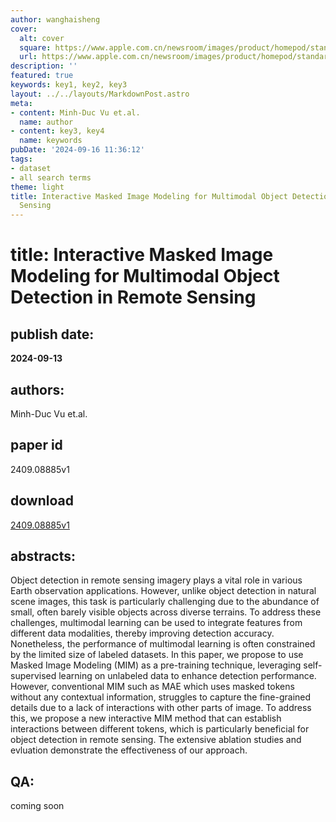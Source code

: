 ```yaml
---
author: wanghaisheng
cover:
  alt: cover
  square: https://www.apple.com.cn/newsroom/images/product/homepod/standard/Apple-HomePod-hero-230118_big.jpg.large_2x.jpg
  url: https://www.apple.com.cn/newsroom/images/product/homepod/standard/Apple-HomePod-hero-230118_big.jpg.large_2x.jpg
description: ''
featured: true
keywords: key1, key2, key3
layout: ../../layouts/MarkdownPost.astro
meta:
- content: Minh-Duc Vu et.al.
  name: author
- content: key3, key4
  name: keywords
pubDate: '2024-09-16 11:36:12'
tags:
- dataset
- all search terms
theme: light
title: Interactive Masked Image Modeling for Multimodal Object Detection in Remote
  Sensing
---
```


# title: Interactive Masked Image Modeling for Multimodal Object Detection in Remote Sensing 
## publish date: 
**2024-09-13** 
## authors: 
  Minh-Duc Vu et.al. 
## paper id
2409.08885v1
## download
[2409.08885v1](http://arxiv.org/abs/2409.08885v1)
## abstracts:
Object detection in remote sensing imagery plays a vital role in various Earth observation applications. However, unlike object detection in natural scene images, this task is particularly challenging due to the abundance of small, often barely visible objects across diverse terrains. To address these challenges, multimodal learning can be used to integrate features from different data modalities, thereby improving detection accuracy. Nonetheless, the performance of multimodal learning is often constrained by the limited size of labeled datasets. In this paper, we propose to use Masked Image Modeling (MIM) as a pre-training technique, leveraging self-supervised learning on unlabeled data to enhance detection performance. However, conventional MIM such as MAE which uses masked tokens without any contextual information, struggles to capture the fine-grained details due to a lack of interactions with other parts of image. To address this, we propose a new interactive MIM method that can establish interactions between different tokens, which is particularly beneficial for object detection in remote sensing. The extensive ablation studies and evluation demonstrate the effectiveness of our approach.
## QA:
coming soon
